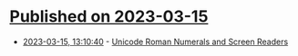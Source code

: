 # [Published on 2023-03-15](index.md)

* [2023-03-15, 13:10:40](https://lobste.rs/s/sbvmkv/unicode_roman_numerals_screen_readers) - [Unicode Roman Numerals and Screen Readers](https://shkspr.mobi/blog/2023/03/unicode-roman-numerals-and-screen-readers/)
